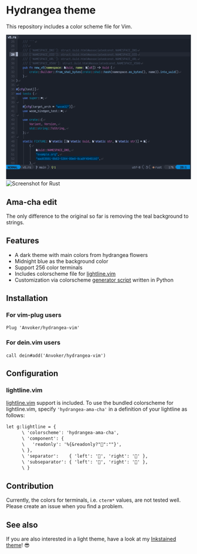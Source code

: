 # Hydrangea theme

This repository includes a color scheme file for Vim.

![Screenshot](https://raw.githubusercontent.com/yuttie/hydrangea-vim/gh-pages/screenshot.png)
![Screenshot for Rust](https://raw.githubusercontent.com/yuttie/hydrangea-vim/gh-pages/screenshot-rust.png)

## Ama-cha edit

The only difference to the original so far is removing the teal background to strings.

## Features

* A dark theme with main colors from hydrangea flowers
* Midnight blue as the background color
* Support 256 color terminals
* Includes colorscheme file for [lightline.vim](https://github.com/itchyny/lightline.vim)
* Customization via colorscheme [generator script](src/hydrangea.py) written in Python


## Installation

### For vim-plug users
```viml
Plug 'Anvoker/hydrangea-vim'
```

### For dein.vim users
```viml
call dein#add('Anvoker/hydrangea-vim')
```

## Configuration

### lightline.vim
[lightline.vim](https://github.com/itchyny/lightline.vim) support is included.
To use the bundled colorscheme for lightline.vim, specify `'hydrangea-ama-cha'` in a definition of your lightline as follows:
```viml
let g:lightline = {
      \ 'colorscheme': 'hydrangea-ama-cha',
      \ 'component': {
      \   'readonly': '%{&readonly?"":""}',
      \ },
      \ 'separator':    { 'left': '', 'right': '' },
      \ 'subseparator': { 'left': '', 'right': '' },
      \ }
```


## Contribution
Currently, the colors for terminals, i.e. `cterm*` values, are not tested well.
Please create an issue when you find a problem.


## See also
If you are also interested in a light theme, have a look at my [Inkstained theme](https://github.com/yuttie/inkstained-vim)! 😎
